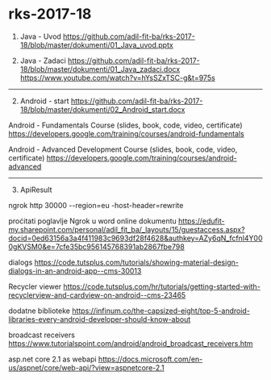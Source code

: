# rks-2017-18

1. Java - Uvod
https://github.com/adil-fit-ba/rks-2017-18/blob/master/dokumenti/01_Java_uvod.pptx

1. Java - Zadaci
https://github.com/adil-fit-ba/rks-2017-18/blob/master/dokumenti/01_Java_zadaci.docx
https://www.youtube.com/watch?v=hYsSZxTSC-g&t=975s


_________________________________________

2. Android - start
https://github.com/adil-fit-ba/rks-2017-18/blob/master/dokumenti/02_Android_start.docx

Android - Fundamentals Course (slides, book, code, video, certificate)
https://developers.google.com/training/courses/android-fundamentals

Android - Advanced Development Course (slides, book, code, video, certificate)
https://developers.google.com/training/courses/android-advanced

__________________________


3. ApiResult

ngrok http 30000 --region=eu -host-header=rewrite

proćitati poglavlje Ngrok u word online dokumentu
https://edufit-my.sharepoint.com/personal/adil_fit_ba/_layouts/15/guestaccess.aspx?docid=0ed63156a3a4f411983c9693df28f4628&authkey=AZy6qN_fcfnl4Y000gKVSM0&e=7cfe35bc956145768391ab2867fbe798

dialogs
https://code.tutsplus.com/tutorials/showing-material-design-dialogs-in-an-android-app--cms-30013

Recycler viewer
https://code.tutsplus.com/hr/tutorials/getting-started-with-recyclerview-and-cardview-on-android--cms-23465

dodatne biblioteke
https://infinum.co/the-capsized-eight/top-5-android-libraries-every-android-developer-should-know-about

broadcast receivers
https://www.tutorialspoint.com/android/android_broadcast_receivers.htm

asp.net core 2.1 as webapi
https://docs.microsoft.com/en-us/aspnet/core/web-api/?view=aspnetcore-2.1
